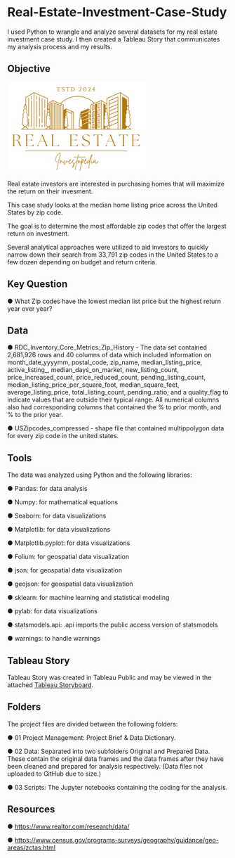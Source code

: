 # Real-Estate-Investment-Case-Study
I used Python to wrangle and analyze several datasets for my real estate investment case study. I then created a Tableau Story that communicates my analysis process and my results.

## Objective
![image](https://github.com/DawnChism/Real-Estate-Investment-Case-Study/blob/main/Gold%20White%20Modern%20Professional%20Luxury%20Real%20Estate%20Logo-1.png)

Real estate investors are interested in purchasing homes that will maximize the return on their invesment.

This case study looks at the median home listing price across the United States by zip code.

The goal is to determine the most affordable zip codes that offer the largest return on investment.

Several analytical approaches were utilized to aid investors to quickly narrow down their search from 33,791 zip codes in the United States to a few dozen depending on budget and return criteria.

## Key Question
● What Zip codes have the lowest median list price but the highest return year over year?

## Data
● RDC_Inventory_Core_Metrics_Zip_History - The data set contained 2,681,926 rows and 40 columns of data which included information on month_date_yyyymm, postal_code, zip_name, median_listing_price, active_listing_, median_days_on_market, new_listing_count, price_increased_count, price_reduced_count, pending_listing_count, median_listing_price_per_square_foot, median_square_feet, average_listing_price, total_listing_count, pending_ratio, and a quality_flag to indicate values that are outside their typical range. All numerical columns also had corresponding columns that contained the % to prior month, and % to the prior year. 

● USZipcodes_compressed - shape file that contained multippolygon data for every zip code in the united states.

## Tools
The data was analyzed using Python and the following libraries:

● Pandas: for data analysis

● Numpy: for mathematical equations

● Seaborn: for data visualizations

● Matplotlib: for data visualizations

● Matplotlib.pyplot: for data visualizations

● Folium: for geospatial data visualization

● json: for geospatial data visualization

● geojson: for geospatial data visualization

● sklearn: for machine learning and statistical modeling

● pylab: for data visualizations

● statsmodels.api: .api imports the public access version of statsmodels

● warnings: to handle warnings

## Tableau Story
Tableau Story was created in Tableau Public and may be viewed in the attached [Tableau Storyboard](https://public.tableau.com/app/profile/dawn.chism/viz/RealEstateInvestmentCaseStudy_17104345666230/RealEstatePriceAnalysis#1).

## Folders
The project files are divided between the following folders:

● 01 Project Management: Project Brief & Data Dictionary.

● 02 Data: Separated into two subfolders Original and Prepared Data. These contain the original data frames and the data frames after they have been cleaned and prepared for analysis respectively. (Data files not uploaded to GitHub due to size.)

● 03 Scripts: The Jupyter notebooks containing the coding for the analysis.

## Resources
● https://www.realtor.com/research/data/

● https://www.census.gov/programs-surveys/geography/guidance/geo-areas/zctas.html
